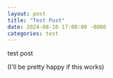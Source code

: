 ```yaml
---
layout: post
title: "Test Post"
date: 2024-08-10 17:00:00 -0000
categories: test
---
```


test post

(I'll be pretty happy if this works)
